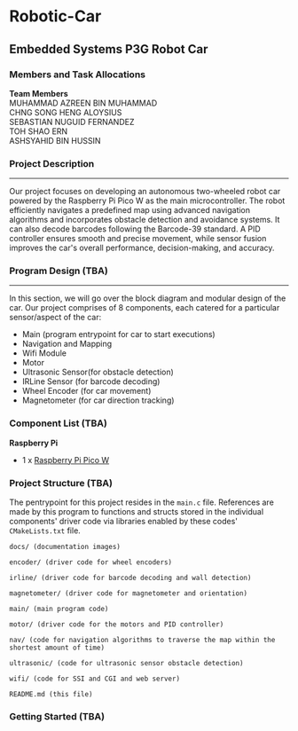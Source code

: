 # Robotic-Car
## Embedded Systems P3G Robot Car

### Members and Task Allocations
**Team Members** <br>
MUHAMMAD AZREEN BIN MUHAMMAD <br>
CHNG SONG HENG ALOYSIUS <br>
SEBASTIAN NUGUID FERNANDEZ <br>
TOH SHAO ERN <br>
ASHSYAHID BIN HUSSIN <br>

### Project Description
---
Our project focuses on developing an autonomous two-wheeled robot car powered by the Raspberry Pi Pico W as the main microcontroller. The robot efficiently navigates a predefined map using advanced navigation algorithms and incorporates obstacle detection and avoidance systems. It can also decode barcodes following the Barcode-39 standard. A PID controller ensures smooth and precise movement, while sensor fusion improves the car's overall performance, decision-making, and accuracy.

### Program Design (TBA)
---
In this section, we will go over the block diagram and modular design of the car. Our project comprises of 8 components, each catered for a particular sensor/aspect of the car:
- Main (program entrypoint for car to start executions)
- Navigation and Mapping
- Wifi Module
- Motor
- Ultrasonic Sensor(for obstacle detection)
- IRLine Sensor (for barcode decoding)
- Wheel Encoder (for car movement)
- Magnetometer (for car direction tracking)

### Component List (TBA)


**Raspberry Pi**
- 1 x [Raspberry Pi Pico W](https://www.raspberrypi.com/products/raspberry-pi-pico/)

### Project Structure (TBA)
The pentrypoint for this project resides in the `main.c` file. References are made by this program to functions and structs stored in the individual components' driver code via libraries enabled by these codes' `CMakeLists.txt` file.

```
docs/ (documentation images)

encoder/ (driver code for wheel encoders)

irline/ (driver code for barcode decoding and wall detection)

magnetometer/ (driver code for magnetometer and orientation)

main/ (main program code)

motor/ (driver code for the motors and PID controller)

nav/ (code for navigation algorithms to traverse the map within the shortest amount of time)

ultrasonic/ (code for ultrasonic sensor obstacle detection)

wifi/ (code for SSI and CGI and web server)

README.md (this file)
```

### Getting Started (TBA)

